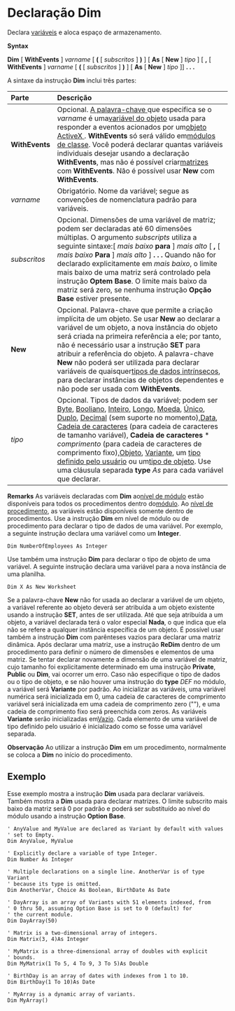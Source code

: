 
# Declaração Dim

Declara [variáveis](b8bdf64f-5920-1ae9-16d0-b26d09524a30.md) e aloca espaço de armazenamento.

 **Syntax**

 **Dim** [ **WithEvents** ] _varname_ [ **(** [ _subscritos_ ] **)** ] [ **As** [ **New** ] _tipo_ ] [ **,** [ **WithEvents** ] _varname_ [ **(** [ _subscritos_ ] **)** ] [ **As** [ **New** ] _tipo_ ]] **. . .**

A sintaxe da instrução  **Dim** inclui três partes:


|**Parte**|**Descrição**|
|:-----|:-----|
|**WithEvents**|Opcional. [A palavra-chave ](b8bdf64f-5920-1ae9-16d0-b26d09524a30.md) que especifica se o _varname_ é uma[variável do objeto](b8bdf64f-5920-1ae9-16d0-b26d09524a30.md) usada para responder a eventos acionados por um[objeto ActiveX ](b8bdf64f-5920-1ae9-16d0-b26d09524a30.md).  **WithEvents** só será válido em[módulos de classe](b8bdf64f-5920-1ae9-16d0-b26d09524a30.md). Você poderá declarar quantas variáveis individuais desejar usando a declaração  **WithEvents**, mas não é possível criar[matrizes](b8bdf64f-5920-1ae9-16d0-b26d09524a30.md) com **WithEvents**. Não é possível usar **New** com **WithEvents**.|
| _varname_|Obrigatório. Nome da variável; segue as convenções de nomenclatura padrão para variáveis.|
| _subscritos_|Opcional. Dimensões de uma variável de matriz; podem ser declaradas até 60 dimensões múltiplas. O argumento  _subscripts_ utiliza a seguinte sintaxe:[ _mais baixo_ **para** ] _mais alto_ [ **,** [ _mais baixo_ **Para** ] _mais alto_ ] **. . .** Quando não for declarado explicitamente em _mais baixo_, o limite mais baixo de uma matriz será controlado pela instrução **Optem** **Base**. O limite mais baixo da matriz será zero, se nenhuma instrução **Opção** **Base** estiver presente.|
|**New**|Opcional. Palavra-chave que permite a criação implícita de um objeto. Se usar  **New** ao declarar a variável de um objeto, a nova instância do objeto será criada na primeira referência a ele; por tanto, não é necessário usar a instrução **SET** para atribuir a referência do objeto. A palavra-chave **New** não poderá ser utilizada para declarar variáveis de quaisquer[tipos de dados intrínsecos](b8bdf64f-5920-1ae9-16d0-b26d09524a30.md), para declarar instâncias de objetos dependentes e não pode ser usada com  **WithEvents**.|
| _tipo_|Opcional. Tipos de dados da variável; podem ser [Byte](b8bdf64f-5920-1ae9-16d0-b26d09524a30.md), [Booliano](b8bdf64f-5920-1ae9-16d0-b26d09524a30.md), [Inteiro](b8bdf64f-5920-1ae9-16d0-b26d09524a30.md), [Longo](b8bdf64f-5920-1ae9-16d0-b26d09524a30.md), [Moeda](b8bdf64f-5920-1ae9-16d0-b26d09524a30.md), [Único](b8bdf64f-5920-1ae9-16d0-b26d09524a30.md), [Duplo](b8bdf64f-5920-1ae9-16d0-b26d09524a30.md), [Decimal](b8bdf64f-5920-1ae9-16d0-b26d09524a30.md) (sem suporte no momento),[Data](b8bdf64f-5920-1ae9-16d0-b26d09524a30.md), [Cadeia de caracteres](b8bdf64f-5920-1ae9-16d0-b26d09524a30.md) (para cadeia de caracteres de tamanho variável), **Cadeia de caracteres** * _comprimento_ (para cadeia de caracteres de comprimento fixo),[Objeto](b8bdf64f-5920-1ae9-16d0-b26d09524a30.md), [Variante](b8bdf64f-5920-1ae9-16d0-b26d09524a30.md), um [tipo definido pelo usuário](b8bdf64f-5920-1ae9-16d0-b26d09524a30.md) ou um[tipo de objeto](b8bdf64f-5920-1ae9-16d0-b26d09524a30.md). Use uma cláusula separada  **type** _As_ para cada variável que declarar.|
 **Remarks**
As variáveis declaradas com  **Dim** ao[nível de módulo](b8bdf64f-5920-1ae9-16d0-b26d09524a30.md) estão disponíveis para todos os procedimentos dentro do[módulo](b8bdf64f-5920-1ae9-16d0-b26d09524a30.md). Ao [nível de procedimento](b8bdf64f-5920-1ae9-16d0-b26d09524a30.md), as variáveis estão disponíveis somente dentro de procedimentos.
Use a instrução  **Dim** em nível de módulo ou de procedimento para declarar o tipo de dados de uma variável. Por exemplo, a seguinte instrução declara uma variável como um **Integer**.



```
Dim NumberOfEmployees As Integer 

```

Use também uma instrução  **Dim** para declarar o tipo de objeto de uma variável. A seguinte instrução declara uma variável para a nova instância de uma planilha.



```
Dim X As New Worksheet 

```

Se a palavra-chave  **New** não for usada ao declarar a variável de um objeto, a variável referente ao objeto deverá ser atribuída a um objeto existente usando a instrução **SET**, antes de ser utilizada. Até que seja atribuída a um objeto, a variável declarada terá o valor especial **Nada**, o que indica que ela não se refere a qualquer instância específica de um objeto.
É possível usar também a instrução  **Dim** com parênteses vazios para declarar uma matriz dinâmica. Após declarar uma matriz, use a instrução **ReDim** dentro de um procedimento para definir o número de dimensões e elementos de uma matriz. Se tentar declarar novamente a dimensão de uma variável de matriz, cujo tamanho foi explicitamente determinado em uma instrução **Private**, **Public** ou **Dim**, vai ocorrer um erro.
Caso não especifique o tipo de dados ou o tipo de objeto, e se não houver uma instrução do  **type** _DEF_ no módulo, a variável será **Variante** por padrão.
Ao inicializar as variáveis, uma variável numérica será inicializada em 0, uma cadeia de caracteres de comprimento variável será inicializada em uma cadeia de comprimento zero (""), e uma cadeia de comprimento fixo será preenchida com zeros. As variáveis  **Variante** serão inicializadas em[Vazio](b8bdf64f-5920-1ae9-16d0-b26d09524a30.md). Cada elemento de uma variável de tipo definido pelo usuário é inicializado como se fosse uma variável separada.

 **Observação**  Ao utilizar a instrução  **Dim** em um procedimento, normalmente se coloca a **Dim** no início do procedimento.


## Exemplo

Esse exemplo mostra a instrução  **Dim** usada para declarar variáveis. Também mostra a **Dim** usada para declarar matrizes. O limite subscrito mais baixo da matriz será 0 por padrão e poderá ser substituído ao nível do módulo usando a instrução **Option Base**.


```
' AnyValue and MyValue are declared as Variant by default with values 
' set to Empty. 
Dim AnyValue, MyValue 
 
' Explicitly declare a variable of type Integer. 
Dim Number As Integer 
 
' Multiple declarations on a single line. AnotherVar is of type Variant 
' because its type is omitted. 
Dim AnotherVar, Choice As Boolean, BirthDate As Date 
 
' DayArray is an array of Variants with 51 elements indexed, from 
' 0 thru 50, assuming Option Base is set to 0 (default) for 
' the current module. 
Dim DayArray(50) 
 
' Matrix is a two-dimensional array of integers. 
Dim Matrix(3, 4)As Integer 
 
' MyMatrix is a three-dimensional array of doubles with explicit 
' bounds. 
Dim MyMatrix(1 To 5, 4 To 9, 3 To 5)As Double 
 
' BirthDay is an array of dates with indexes from 1 to 10. 
Dim BirthDay(1 To 10)As Date 
 
' MyArray is a dynamic array of variants. 
Dim MyArray()
```

